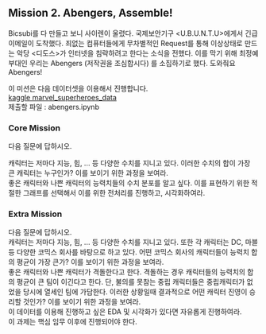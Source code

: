 
## Mission 2. Abengers, Assemble!
Bicsubi를 다 만들고 보니 사이렌이 울렸다. 국제보안기구 <U.B.U.N.T.U>에게서 긴급 이메일이 도착했다. 죄없는 컴퓨터들에게 무차별적인 Request를 통해 이상상태로 만드는 악당 <디도스>가 인터넷을 침략하려고 한다는 소식을 전했다. 이를 막기 위해 최정예부대인 우리는 Abengers (저작권을 조심합시다) 를 소집하기로 했다. 도와줘요 Abengers!  


이 미션은 다음 데이터셋을 이용해서 진행합니다.  
[kaggle marvel_superheroes_data](https://www.kaggle.com/dannielr/marvel-superheroes?select=charcters_stats.csv)  
제출할 파일 : abengers.ipynb  

### Core Mission
다음 질문에 답하시오.

캐릭터는 저마다 지능, 힘, ... 등 다양한 수치를 지니고 있다. 이러한 수치의 합이 가장 큰 캐릭터는 누구인가? 이를 보이기 위한 과정을 보여라.\
좋은 캐릭터와 나쁜 캐릭터의 능력치들의 수치 분포를 알고 싶다. 이를 표현하기 위한 적절한 그래프를 선택해서 이를 위한 전처리를 진행하고, 시각화하여라.

### Extra Mission
다음 질문에 답하시오.  
캐릭터는 저마다 지능, 힘, ... 등 다양한 수치를 지니고 있다. 또한 각 캐릭터는 DC, 마블 등 다양한 코믹스 회사를 바탕으로 하고 있다. 어떤 코믹스 회사의 캐릭터들이 능력치 합의 평균이 가장 큰가? 이를 보이기 위한 과정을 보여라.\
좋은 캐릭터와 나쁜 캐릭터가 격돌한다고 한다. 격돌하는 경우 캐릭터들의 능력치의 합의 평균이 큰 팀이 이긴다고 한다. 단, 불의를 못참는 중립 캐릭터들은 중립캐릭터가 없었을 당시에 열세인 팀에 가담한다. 이러한 상황일때 결과적으로 어떤 캐릭터 진영이 승리할 것인가? 이를 보이기 위한 과정을 보여라.\
이 데이터를 이용해 진행하고 싶은 EDA 및 시각화가 있다면 자유롭게 진행하여라.\
이 과제는 핵심 임무 이후에 진행되어야 한다.
